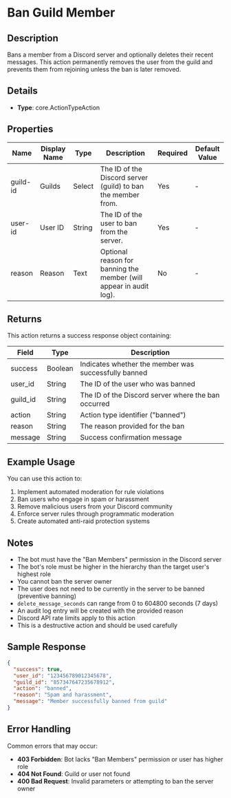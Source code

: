 # Ban Guild Member

## Description

Bans a member from a Discord server and optionally deletes their recent messages. This action permanently removes the user from the guild and prevents them from rejoining unless the ban is later removed.

## Details

- **Type**: core.ActionTypeAction

## Properties

| Name | Display Name | Type | Description | Required | Default Value |
|------|--------------|------|-------------|----------|---------------|
| guild-id | Guilds | Select | The ID of the Discord server (guild) to ban the member from. | Yes | - |
| user-id | User ID | String | The ID of the user to ban from the server. | Yes | - |
| reason | Reason | Text | Optional reason for banning the member (will appear in audit log). | No | - |


## Returns

This action returns a success response object containing:

| Field | Type | Description |
|-------|------|-------------|
| success | Boolean | Indicates whether the member was successfully banned |
| user_id | String | The ID of the user who was banned |
| guild_id | String | The ID of the Discord server where the ban occurred |
| action | String | Action type identifier ("banned") |
| reason | String | The reason provided for the ban |
| message | String | Success confirmation message |

## Example Usage

You can use this action to:

1. Implement automated moderation for rule violations
2. Ban users who engage in spam or harassment
3. Remove malicious users from your Discord community
4. Enforce server rules through programmatic moderation
5. Create automated anti-raid protection systems

## Notes

- The bot must have the "Ban Members" permission in the Discord server
- The bot's role must be higher in the hierarchy than the target user's highest role
- You cannot ban the server owner
- The user does not need to be currently in the server to be banned (preventive banning)
- `delete_message_seconds` can range from 0 to 604800 seconds (7 days)
- An audit log entry will be created with the provided reason
- Discord API rate limits apply to this action
- This is a destructive action and should be used carefully

## Sample Response

```json
{
  "success": true,
  "user_id": "123456789012345678",
  "guild_id": "857347647235678912",
  "action": "banned",
  "reason": "Spam and harassment",
  "message": "Member successfully banned from guild"
}
```

## Error Handling

Common errors that may occur:
- **403 Forbidden**: Bot lacks "Ban Members" permission or user has higher role
- **404 Not Found**: Guild or user not found
- **400 Bad Request**: Invalid parameters or attempting to ban the server owner